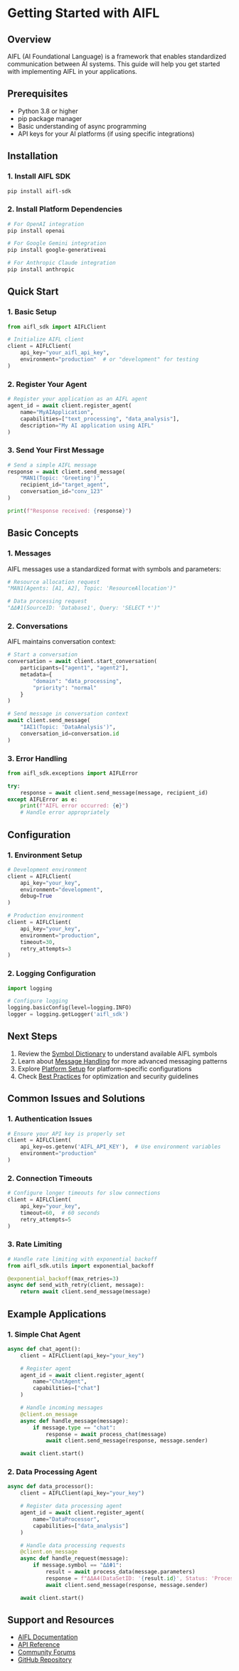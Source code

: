 # Getting Started with AIFL

## Overview

AIFL (AI Foundational Language) is a framework that enables standardized communication between AI systems. This guide will help you get started with implementing AIFL in your applications.

## Prerequisites

- Python 3.8 or higher
- pip package manager
- Basic understanding of async programming
- API keys for your AI platforms (if using specific integrations)

## Installation

### 1. Install AIFL SDK
```bash
pip install aifl-sdk
```

### 2. Install Platform Dependencies
```bash
# For OpenAI integration
pip install openai

# For Google Gemini integration
pip install google-generativeai

# For Anthropic Claude integration
pip install anthropic
```

## Quick Start

### 1. Basic Setup
```python
from aifl_sdk import AIFLClient

# Initialize AIFL client
client = AIFLClient(
    api_key="your_aifl_api_key",
    environment="production"  # or "development" for testing
)
```

### 2. Register Your Agent
```python
# Register your application as an AIFL agent
agent_id = await client.register_agent(
    name="MyAIApplication",
    capabilities=["text_processing", "data_analysis"],
    description="My AI application using AIFL"
)
```

### 3. Send Your First Message
```python
# Send a simple AIFL message
response = await client.send_message(
    "ΜΑΝ1(Topic: 'Greeting')",
    recipient_id="target_agent",
    conversation_id="conv_123"
)

print(f"Response received: {response}")
```

## Basic Concepts

### 1. Messages
AIFL messages use a standardized format with symbols and parameters:
```python
# Resource allocation request
"ΜΑΝ1(Agents: [A1, A2], Topic: 'ResourceAllocation')"

# Data processing request
"ΔΔΦ1(SourceID: 'Database1', Query: 'SELECT *')"
```

### 2. Conversations
AIFL maintains conversation context:
```python
# Start a conversation
conversation = await client.start_conversation(
    participants=["agent1", "agent2"],
    metadata={
        "domain": "data_processing",
        "priority": "normal"
    }
)

# Send message in conversation context
await client.send_message(
    "ΙΑΣ1(Topic: 'DataAnalysis')",
    conversation_id=conversation.id
)
```

### 3. Error Handling
```python
from aifl_sdk.exceptions import AIFLError

try:
    response = await client.send_message(message, recipient_id)
except AIFLError as e:
    print(f"AIFL error occurred: {e}")
    # Handle error appropriately
```

## Configuration

### 1. Environment Setup
```python
# Development environment
client = AIFLClient(
    api_key="your_key",
    environment="development",
    debug=True
)

# Production environment
client = AIFLClient(
    api_key="your_key",
    environment="production",
    timeout=30,
    retry_attempts=3
)
```

### 2. Logging Configuration
```python
import logging

# Configure logging
logging.basicConfig(level=logging.INFO)
logger = logging.getLogger('aifl_sdk')
```

## Next Steps

1. Review the [Symbol Dictionary](../Core_Concepts/symbol-dictionary.md) to understand available AIFL symbols
2. Learn about [Message Handling](message_handling.md) for more advanced messaging patterns
3. Explore [Platform Setup](platform_setup.md) for platform-specific configurations
4. Check [Best Practices](best_practices.md) for optimization and security guidelines

## Common Issues and Solutions

### 1. Authentication Issues
```python
# Ensure your API key is properly set
client = AIFLClient(
    api_key=os.getenv('AIFL_API_KEY'),  # Use environment variables
    environment="production"
)
```

### 2. Connection Timeouts
```python
# Configure longer timeouts for slow connections
client = AIFLClient(
    api_key="your_key",
    timeout=60,  # 60 seconds
    retry_attempts=5
)
```

### 3. Rate Limiting
```python
# Handle rate limiting with exponential backoff
from aifl_sdk.utils import exponential_backoff

@exponential_backoff(max_retries=3)
async def send_with_retry(client, message):
    return await client.send_message(message)
```

## Example Applications

### 1. Simple Chat Agent
```python
async def chat_agent():
    client = AIFLClient(api_key="your_key")

    # Register agent
    agent_id = await client.register_agent(
        name="ChatAgent",
        capabilities=["chat"]
    )

    # Handle incoming messages
    @client.on_message
    async def handle_message(message):
        if message.type == "chat":
            response = await process_chat(message)
            await client.send_message(response, message.sender)

    await client.start()
```

### 2. Data Processing Agent
```python
async def data_processor():
    client = AIFLClient(api_key="your_key")

    # Register data processing agent
    agent_id = await client.register_agent(
        name="DataProcessor",
        capabilities=["data_analysis"]
    )

    # Handle data processing requests
    @client.on_message
    async def handle_request(message):
        if message.symbol == "ΔΔΦ1":
            result = await process_data(message.parameters)
            response = f"ΔΔΑ4(DataSetID: '{result.id}', Status: 'Processed')"
            await client.send_message(response, message.sender)

    await client.start()
```

## Support and Resources

- [AIFL Documentation](https://docs.aifl.dev)
- [API Reference](../api-reference/endpoints.md)
- [Community Forums](https://community.aifl.dev)
- [GitHub Repository](https://github.com/gcharris/AIFL-Public)

